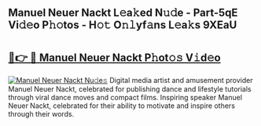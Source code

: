 ## Manuel Neuer Nackt L𝚎a𝚔ed N𝚞𝚍e - Part-5qE Vi𝚍𝚎o P𝚑𝚘tos - H𝚘𝚝 O𝚗𝚕yf𝚊ns L𝚎a𝚔s 9XEaU

# <h2><a href="http://kfdsy6.oniu.top/?m=Manuel+Neuer+Nackt">🔗👉 🔴 Manuel Neuer Nackt P𝚑ot𝚘𝚜 V𝚒d𝚎o</a></h2>

[![Manuel Neuer Nackt Nu𝚍e𝚜](https://i.imgur.com/0qMVB7G.gif)](http://kfdsy6.oniu.top/?m=Manuel+Neuer+Nackt)
Digital media artist and amusement provider Manuel Neuer Nackt, celebrated for publishing dance and lifestyle tutorials through viral dance moves and compact films. Inspiring speaker Manuel Neuer Nackt, celebrated for their ability to motivate and inspire others through their words.  
